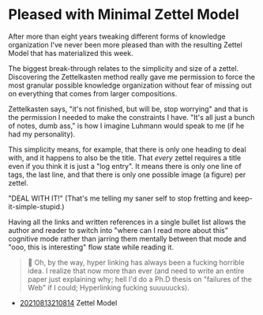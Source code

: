# Pleased with Minimal Zettel Model

After more than eight years tweaking different forms of knowledge
organization I've never been more pleased than with the resulting Zettel
Model that has materialized this week.

The biggest break-through relates to the simplicity and size of a
zettel. Discovering the Zettelkasten method really gave me permission to
force the most granular possible knowledge organization without fear of
missing out on everything that comes from larger compositions.

Zettelkasten says, "it's not finished, but will be, stop worrying" and
that is the permission I needed to make the constraints I have. "It's
all just a bunch of notes, dumb ass," is how I imagine Luhmann would
speak to me (if he had my personality). 

This simplicity means, for example, that there is only one heading to
deal with, and it happens to also be the title. That *every* zettel
requires a title even if you think it is just a "log entry". It means
there is only one line of tags, the last line, and that there is only
one possible image (a figure) per zettel. 

"DEAL WITH IT!" (That's me telling my saner self to stop fretting and
keep-it-simple-stupid.)

Having all the links and written references in a single bullet list
allows the author and reader to switch into "where can I read more about
this" cognitive mode rather than jarring them mentally between that mode
and "ooo, this is interesting" flow state while reading it.

> 🤬
> Oh, by the way, hyper linking has always been a fucking horrible idea.
> I realize that now more than ever (and need to write an entire paper
> just explaining why; hell I'd do a Ph.D thesis on "failures of the
> Web" if I could; Hyperlinking fucking suuuuucks).

* [20210813210814](/20210813210814/) Zettel Model


